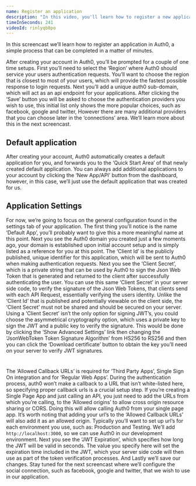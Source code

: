 ```yaml
---
name: Register an application
description: "In this video, you'll learn how to register a new application in Auth0 and how to configure it."
timeInSeconds: 241
videoId: rinlyqb8po
---
```

In this screencast we’ll learn how to register an application in Auth0, a simple process that can be completed in a matter of minutes.

After creating your account in Auth0, you’ll be prompted for a couple of one time setups.
First you’ll need to select the ‘Region’ where Auth0 should service your users authentication requests.  You’ll want to choose the region that is closest to most of your users, which will provide the fastest possible response to login requests.
Next you’ll add  a unique auth0 sub-domain, which will act as an api endpoint for your applications.
After clicking the ‘Save’ button you will be asked to choose the authentication providers you wish to use, this initial list only shows the more popular choices, such as facebook, google and twitter, However there are many additional providers that you can choose later in the ‘connections’ area.  We’ll learn more about this in the next screencast.

## Default application
After creating your account, Auth0 automatically creates a default application for you, and forwards you to the ‘Quick Start Area’ of that newly created default application.
You can always add additional applications to your account by clicking the ‘New App/API’ button from the dashboard, however, in this case, we’ll just use the default application that was created for us.

## Application Settings
For now, we’re going to focus on the general configuration found in the settings tab of your application.
The first thing you’ll notice is the name ‘Default App’, you’ll probably want to give this a more meaningful name at this point.
Next you see the Auth0 domain you created just a few moments ago, your domain is established upon initial account setup and is simply listed as a reference for you at this point.
The ‘Client Id’ is the publicly published, unique identifier for this application, which will be sent to Auth0 when making authentication requests.
Next you see the ‘Client Secret’, which is a private string that can be used by Auth0 to sign the Json Web Token that is generated and returned to the client after successfully authenticating the user.
You can use this same ‘Client Secret’ in your server side code, to verify the signature of the Json Web Tokens, that clients send with each API Request, essentially verifying the users identity.
Unlike the ‘Client Id’ that is published and potentially viewable on the client side, the ‘Client Secret’ must not be shared and should be secured on your server.
Using a ‘Client Secret’ isn’t the only option for signing JWT’s, you could choose the asymmetrical cryptography option, which uses a private key to sign the JWT and a public key to verify the signature.
This would be done by clicking the ‘Show Advanced Settings’ link then changing the ‘JsonWebToken Token Signature Algorithm’ from HS256 to RS256 and then you can click the ‘Download certificate’ button to obtain the key you’ll need on your server to verify JWT signatures.
#
The ‘Allowed Callback URLs’ is required for ‘Third Party Apps’, Single Sign On integration and for ‘Regular Web Apps’. During the authentication process, auth0 won’t make a callback to a URL that isn’t white-listed here, so specifying proper callback urls is a crucial setup step.
If you’re creating a Single Page App and just calling an API, you just need to add the URLs from which you’re calling, to the ‘Allowed origins’ to allow cross origin resource sharing or CORS. Doing this will allow calling Auth0 from your single page app.
It’s worth noting that adding your url’s to the ‘Allowed Callback URLs’ will also add it as an allowed origin.
Typically you’ll want to set up url’s for each environment you use, such as: Production and Testing. We’ll add `http://localhost:3000`, so we can use Auth0 in our development environment.
Next you see the ‘JWT Expiration’, which specifies how long the JWT will be valid in seconds.  The value you specify here will set the expiration time included in the JWT, which your server side code will then use as part of the token verification processes.
And Lastly we’ll save our changes.
Stay tuned for the next screencast where we’ll configure the social connection, such as facebook, google and twitter, that we wish to use in our application.